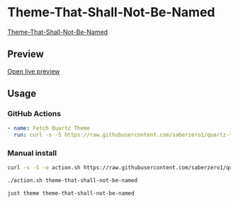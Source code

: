 # Theme-That-Shall-Not-Be-Named

[Theme-That-Shall-Not-Be-Named](#)

## Preview

[Open live preview](https://quartz-themes.github.io/theme-that-shall-not-be-named/)

## Usage

### GitHub Actions

```yaml
- name: Fetch Quartz Theme
  run: curl -s -S https://raw.githubusercontent.com/saberzero1/quartz-themes/master/action.sh | bash -s -- theme-that-shall-not-be-named
```

### Manual install

```bash
curl -s -S -o action.sh https://raw.githubusercontent.com/saberzero1/quartz-themes/master/action.sh

./action.sh theme-that-shall-not-be-named
```

```bash
just theme theme-that-shall-not-be-named
```
